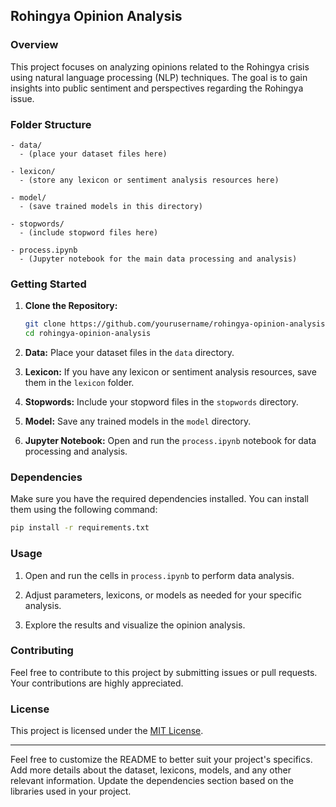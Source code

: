 ## Rohingya Opinion Analysis

### Overview

This project focuses on analyzing opinions related to the Rohingya crisis using natural language processing (NLP) techniques. The goal is to gain insights into public sentiment and perspectives regarding the Rohingya issue.

### Folder Structure

```
- data/
  - (place your dataset files here)

- lexicon/
  - (store any lexicon or sentiment analysis resources here)

- model/
  - (save trained models in this directory)

- stopwords/
  - (include stopword files here)

- process.ipynb
  - (Jupyter notebook for the main data processing and analysis)
```

### Getting Started

1. **Clone the Repository:**
   ```bash
   git clone https://github.com/yourusername/rohingya-opinion-analysis.git
   cd rohingya-opinion-analysis
   ```

2. **Data:**
   Place your dataset files in the `data` directory.

3. **Lexicon:**
   If you have any lexicon or sentiment analysis resources, save them in the `lexicon` folder.

4. **Stopwords:**
   Include your stopword files in the `stopwords` directory.

5. **Model:**
   Save any trained models in the `model` directory.

6. **Jupyter Notebook:**
   Open and run the `process.ipynb` notebook for data processing and analysis.

### Dependencies

Make sure you have the required dependencies installed. You can install them using the following command:

```bash
pip install -r requirements.txt
```

### Usage

1. Open and run the cells in `process.ipynb` to perform data analysis.

2. Adjust parameters, lexicons, or models as needed for your specific analysis.

3. Explore the results and visualize the opinion analysis.

### Contributing

Feel free to contribute to this project by submitting issues or pull requests. Your contributions are highly appreciated.

### License

This project is licensed under the [MIT License](LICENSE).

---

Feel free to customize the README to better suit your project's specifics. Add more details about the dataset, lexicons, models, and any other relevant information. Update the dependencies section based on the libraries used in your project.
